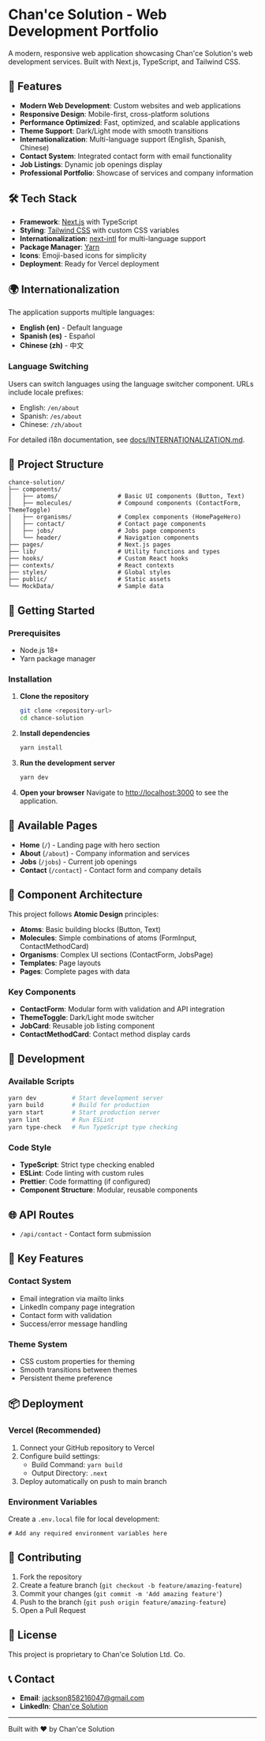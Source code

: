 # Chan'ce Solution - Web Development Portfolio

A modern, responsive web application showcasing Chan'ce Solution's web development services. Built with Next.js, TypeScript, and Tailwind CSS.

## 🚀 Features

- **Modern Web Development**: Custom websites and web applications
- **Responsive Design**: Mobile-first, cross-platform solutions
- **Performance Optimized**: Fast, optimized, and scalable applications
- **Theme Support**: Dark/Light mode with smooth transitions
- **Internationalization**: Multi-language support (English, Spanish, Chinese)
- **Contact System**: Integrated contact form with email functionality
- **Job Listings**: Dynamic job openings display
- **Professional Portfolio**: Showcase of services and company information

## 🛠️ Tech Stack

- **Framework**: [Next.js](https://nextjs.org/) with TypeScript
- **Styling**: [Tailwind CSS](https://tailwindcss.com/) with custom CSS variables
- **Internationalization**: [next-intl](https://next-intl-docs.vercel.app/) for multi-language support
- **Package Manager**: [Yarn](https://yarnpkg.com/)
- **Icons**: Emoji-based icons for simplicity
- **Deployment**: Ready for Vercel deployment

## 🌍 Internationalization

The application supports multiple languages:

- **English (en)** - Default language
- **Spanish (es)** - Español
- **Chinese (zh)** - 中文

### Language Switching

Users can switch languages using the language switcher component. URLs include locale prefixes:

- English: `/en/about`
- Spanish: `/es/about`
- Chinese: `/zh/about`

For detailed i18n documentation, see [docs/INTERNATIONALIZATION.md](docs/INTERNATIONALIZATION.md).

## 📁 Project Structure

```
chance-solution/
├── components/
│   ├── atoms/                 # Basic UI components (Button, Text)
│   ├── molecules/             # Compound components (ContactForm, ThemeToggle)
│   ├── organisms/             # Complex components (HomePageHero)
│   ├── contact/               # Contact page components
│   ├── jobs/                  # Jobs page components
│   └── header/                # Navigation components
├── pages/                     # Next.js pages
├── lib/                       # Utility functions and types
├── hooks/                     # Custom React hooks
├── contexts/                  # React contexts
├── styles/                    # Global styles
├── public/                    # Static assets
└── MockData/                  # Sample data
```

## 🚀 Getting Started

### Prerequisites

- Node.js 18+
- Yarn package manager

### Installation

1. **Clone the repository**

   ```bash
   git clone <repository-url>
   cd chance-solution
   ```

2. **Install dependencies**

   ```bash
   yarn install
   ```

3. **Run the development server**

   ```bash
   yarn dev
   ```

4. **Open your browser**
   Navigate to [http://localhost:3000](http://localhost:3000) to see the application.

## 📱 Available Pages

- **Home** (`/`) - Landing page with hero section
- **About** (`/about`) - Company information and services
- **Jobs** (`/jobs`) - Current job openings
- **Contact** (`/contact`) - Contact form and company details

## 🎨 Component Architecture

This project follows **Atomic Design** principles:

- **Atoms**: Basic building blocks (Button, Text)
- **Molecules**: Simple combinations of atoms (FormInput, ContactMethodCard)
- **Organisms**: Complex UI sections (ContactForm, JobsPage)
- **Templates**: Page layouts
- **Pages**: Complete pages with data

### Key Components

- **ContactForm**: Modular form with validation and API integration
- **ThemeToggle**: Dark/Light mode switcher
- **JobCard**: Reusable job listing component
- **ContactMethodCard**: Contact method display cards

## 🔧 Development

### Available Scripts

```bash
yarn dev          # Start development server
yarn build        # Build for production
yarn start        # Start production server
yarn lint         # Run ESLint
yarn type-check   # Run TypeScript type checking
```

### Code Style

- **TypeScript**: Strict type checking enabled
- **ESLint**: Code linting with custom rules
- **Prettier**: Code formatting (if configured)
- **Component Structure**: Modular, reusable components

## 🌐 API Routes

- `/api/contact` - Contact form submission

## 🎯 Key Features

### Contact System

- Email integration via mailto links
- LinkedIn company page integration
- Contact form with validation
- Success/error message handling

### Theme System

- CSS custom properties for theming
- Smooth transitions between themes
- Persistent theme preference

## 📦 Deployment

### Vercel (Recommended)

1. Connect your GitHub repository to Vercel
2. Configure build settings:
   - Build Command: `yarn build`
   - Output Directory: `.next`
3. Deploy automatically on push to main branch

### Environment Variables

Create a `.env.local` file for local development:

```env
# Add any required environment variables here
```

## 🤝 Contributing

1. Fork the repository
2. Create a feature branch (`git checkout -b feature/amazing-feature`)
3. Commit your changes (`git commit -m 'Add amazing feature'`)
4. Push to the branch (`git push origin feature/amazing-feature`)
5. Open a Pull Request

## 📄 License

This project is proprietary to Chan'ce Solution Ltd. Co.

## 📞 Contact

- **Email**: jackson858216047@gmail.com
- **LinkedIn**: [Chan'ce Solution](https://www.linkedin.com/company/chan-ce-solution-ltd-co/)

---

Built with ❤️ by Chan'ce Solution
